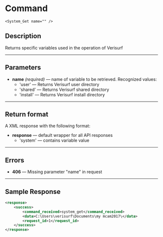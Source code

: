 # Command

    <System_Get name="" />

## Description

Returns specific variables used in the operation of Verisurf

***

## Parameters
- **name** _(required)_ — name of variable to be retrieved. Recognized values:
    - 'user' — Returns Verisurf user directory
    - 'shared' — Returns Verisurf shared directory
    - 'install' — Returns Verisurf install directory

***

## Return format
A XML response with the following format:

- **response** — default wrapper for all API responses
    - 'system' — contains variable value

***

## Errors
- **406** — Missing parameter "name" in request
 
***

## Sample Response

```xml
<response>
	<success>
		<command_received>system_get</command_received>
		<data>C:\Users\verisurf\Documents\my mcam2017\</data>
		<request_id>1</request_id>
	</success>
</response>
```
